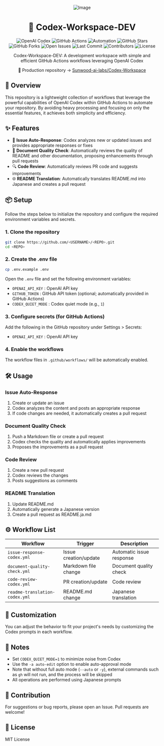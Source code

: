 <div align="center">

![Image](https://github.com/user-attachments/assets/55514756-c91e-4fe6-8204-73b73aa0bcbf)

# 🤖 Codex-Workspace-DEV

<p align="center">
  <!-- Technology & CI/CD -->
  <img src="https://img.shields.io/badge/OpenAI_Codex-412991?style=for-the-badge&logo=openai&logoColor=white" alt="OpenAI Codex">
  <img src="https://img.shields.io/badge/GitHub_Actions-2088FF?style=for-the-badge&logo=github-actions&logoColor=white" alt="GitHub Actions">
  <img src="https://img.shields.io/badge/Automation-000000?style=for-the-badge&logo=robot&logoColor=white" alt="Automation">

  <!-- Repository Stats -->
  <img src="https://img.shields.io/github/stars/Sunwood-ai-labs/Codex-Workspace-DEV?style=for-the-badge" alt="GitHub Stars">
  <img src="https://img.shields.io/github/forks/Sunwood-ai-labs/Codex-Workspace-DEV?style=for-the-badge" alt="GitHub Forks">
  <img src="https://img.shields.io/github/issues/Sunwood-ai-labs/Codex-Workspace-DEV?style=for-the-badge" alt="Open Issues">
  <img src="https://img.shields.io/github/last-commit/Sunwood-ai-labs/Codex-Workspace-DEV?style=for-the-badge" alt="Last Commit">
  <img src="https://img.shields.io/github/contributors/Sunwood-ai-labs/Codex-Workspace-DEV?style=for-the-badge" alt="Contributors">

  <!-- License -->
  <img src="https://img.shields.io/github/license/Sunwood-ai-labs/Codex-Workspace-DEV?style=for-the-badge" alt="License">
</p>

<p align="center">
  Codex-Workspace-DEV: A development workspace with simple and efficient GitHub Actions workflows leveraging OpenAI Codex
</p>

<p align="center">
  🔗 Production repository → <a href="https://github.com/Sunwood-ai-labs/Codex-Workspace">Sunwood-ai-labs/Codex-Workspace</a>
</p>

</div>

## 🚀 Overview

This repository is a lightweight collection of workflows that leverage the powerful capabilities of OpenAI Codex within GitHub Actions to automate your repository. By avoiding heavy processing and focusing on only the essential features, it achieves both simplicity and efficiency.

## ✨ Features

- 💬 **Issue Auto-Response**: Codex analyzes new or updated issues and provides appropriate responses or fixes
- 📝 **Document Quality Check**: Automatically reviews the quality of README and other documentation, proposing enhancements through pull requests
- 🔍 **Code Review**: Automatically reviews PR code and suggests improvements
- 🌐 **README Translation**: Automatically translates README.md into Japanese and creates a pull request

## 📦 Setup

Follow the steps below to initialize the repository and configure the required environment variables and secrets.

### 1. Clone the repository

```bash
git clone https://github.com/<USERNAME>/<REPO>.git
cd <REPO>
```

### 2. Create the .env file

```bash
cp .env.example .env
```
Open the `.env` file and set the following environment variables:

* `OPENAI_API_KEY`    : OpenAI API key  
* `GITHUB_TOKEN`      : GitHub API token (optional; automatically provided in GitHub Actions)  
* `CODEX_QUIET_MODE`  : Codex quiet mode (e.g., `1`)  

### 3. Configure secrets (for GitHub Actions)

Add the following in the GitHub repository under Settings > Secrets:

* `OPENAI_API_KEY` : OpenAI API key  

### 4. Enable the workflows

The workflow files in `.github/workflows/` will be automatically enabled.

## 🛠️ Usage

### Issue Auto-Response

1. Create or update an issue
2. Codex analyzes the content and posts an appropriate response
3. If code changes are needed, it automatically creates a pull request

### Document Quality Check

1. Push a Markdown file or create a pull request
2. Codex checks the quality and automatically applies improvements
3. Proposes the improvements as a pull request

### Code Review

1. Create a new pull request
2. Codex reviews the changes
3. Posts suggestions as comments

### README Translation

1. Update README.md
2. Automatically generate a Japanese version
3. Create a pull request as README.ja.md

## ⚙️ Workflow List

| Workflow                         | Trigger                     | Description                    |
|----------------------------------|-----------------------------|--------------------------------|
| `issue-response-codex.yml`       | Issue creation/update       | Automatic issue response       |
| `document-quality-check.yml`     | Markdown file change        | Document quality check         |
| `code-review-codex.yml`          | PR creation/update          | Code review                    |
| `readme-translation-codex.yml`   | README.md change            | Japanese translation           |

## 🔧 Customization

You can adjust the behavior to fit your project's needs by customizing the Codex prompts in each workflow.

## 📝 Notes

- Set `CODEX_QUIET_MODE=1` to minimize noise from Codex  
- Use the `-a auto-edit` option to enable auto-approval mode  
- Note that without full auto mode (`--auto` or `-y`), external commands such as `gh` will not run, and the process will be skipped  
- All operations are performed using Japanese prompts

## 🤝 Contribution

For suggestions or bug reports, please open an Issue. Pull requests are welcome!

## 📄 License

MIT License